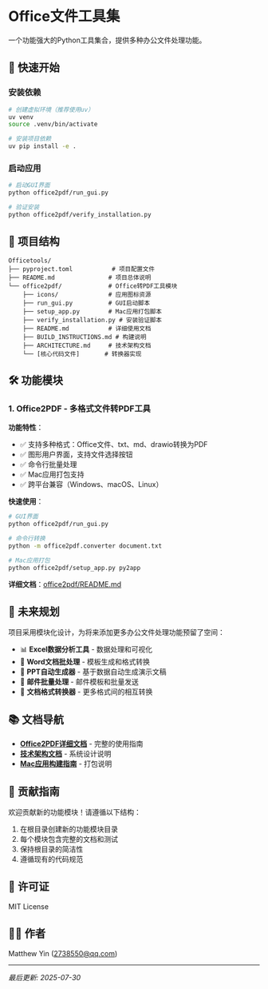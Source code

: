 # Office文件工具集

一个功能强大的Python工具集合，提供多种办公文件处理功能。

## 🚀 快速开始

### 安装依赖
```bash
# 创建虚拟环境（推荐使用uv）
uv venv
source .venv/bin/activate

# 安装项目依赖
uv pip install -e .
```

### 启动应用
```bash
# 启动GUI界面
python office2pdf/run_gui.py

# 验证安装
python office2pdf/verify_installation.py
```

## 📁 项目结构

```text
Officetools/
├── pyproject.toml           # 项目配置文件
├── README.md               # 项目总体说明
└── office2pdf/             # Office转PDF工具模块
    ├── icons/              # 应用图标资源
    ├── run_gui.py          # GUI启动脚本
    ├── setup_app.py        # Mac应用打包脚本
    ├── verify_installation.py # 安装验证脚本
    ├── README.md           # 详细使用文档
    ├── BUILD_INSTRUCTIONS.md # 构建说明
    ├── ARCHITECTURE.md     # 技术架构文档
    └── [核心代码文件]       # 转换器实现
```

## 🛠️ 功能模块

### 1. Office2PDF - 多格式文件转PDF工具

**功能特性**：
- ✅ 支持多种格式：Office文件、txt、md、drawio转换为PDF
- ✅ 图形用户界面，支持文件选择按钮
- ✅ 命令行批量处理
- ✅ Mac应用打包支持
- ✅ 跨平台兼容（Windows、macOS、Linux）

**快速使用**：
```bash
# GUI界面
python office2pdf/run_gui.py

# 命令行转换
python -m office2pdf.converter document.txt

# Mac应用打包
python office2pdf/setup_app.py py2app
```

**详细文档**：[office2pdf/README.md](office2pdf/README.md)

## 🔮 未来规划

项目采用模块化设计，为将来添加更多办公文件处理功能预留了空间：

- 📊 **Excel数据分析工具** - 数据处理和可视化
- 📝 **Word文档批处理** - 模板生成和格式转换
- 🎨 **PPT自动生成器** - 基于数据自动生成演示文稿
- 📧 **邮件批量处理** - 邮件模板和批量发送
- 🔄 **文档格式转换器** - 更多格式间的相互转换

## 📚 文档导航

- **[Office2PDF详细文档](office2pdf/README.md)** - 完整的使用指南
- **[技术架构文档](office2pdf/ARCHITECTURE.md)** - 系统设计说明
- **[Mac应用构建指南](office2pdf/BUILD_INSTRUCTIONS.md)** - 打包说明

## 🤝 贡献指南

欢迎贡献新的功能模块！请遵循以下结构：

1. 在根目录创建新的功能模块目录
2. 每个模块包含完整的文档和测试
3. 保持根目录的简洁性
4. 遵循现有的代码规范

## 📄 许可证

MIT License

## 👨‍💻 作者

Matthew Yin (2738550@qq.com)

---

*最后更新: 2025-07-30*